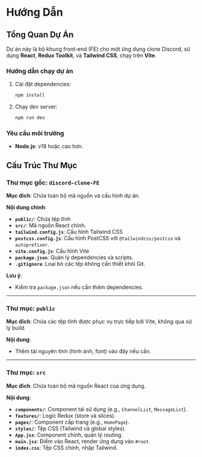 # Hướng Dẫn

## Tổng Quan Dự Án
Dự án này là bộ khung front-end (FE) cho một ứng dụng clone Discord, sử dụng **React**, **Redux Toolkit**, và **Tailwind CSS**, chạy trên **Vite**. 

### Hướng dẫn chạy dự án
1. Cài đặt dependencies:
   ```bash
   npm install
   ```
2. Chạy dev server:
   ```bash
   npm run dev
   ```

### Yêu cầu môi trường
- **Node.js**: v18 hoặc cao hơn.

## Cấu Trúc Thư Mục

### Thư mục gốc: `discord-clone-FE`
**Mục đích**: Chứa toàn bộ mã nguồn và cấu hình dự án.

**Nội dung chính**:
- **`public/`**: Chứa tệp tĩnh 
- **`src/`**: Mã nguồn React chính.
- **`tailwind.config.js`**: Cấu hình Tailwind CSS 
- **`postcss.config.js`**: Cấu hình PostCSS với `@tailwindcss/postcss` và `autoprefixer`.
- **`vite.config.js`**: Cấu hình Vite 
- **`package.json`**: Quản lý dependencies và scripts.
- **`.gitignore`**: Loại bỏ các tệp không cần thiết khỏi Git.

**Lưu ý**:
- Kiểm tra `package.json` nếu cần thêm dependencies.

---

### Thư mục: `public`
**Mục đích**: Chứa các tệp tĩnh được phục vụ trực tiếp bởi Vite, không qua xử lý build.

**Nội dung**:
- Thêm tài nguyên tĩnh (hình ảnh, font) vào đây nếu cần.

---

### Thư mục: `src`
**Mục đích**: Chứa toàn bộ mã nguồn React của ứng dụng.

**Nội dung**:
- **`components/`**: Component tái sử dụng (e.g., `ChannelList`, `MessageList`).
- **`features/`**: Logic Redux (store và slices).
- **`pages/`**: Component cấp trang (e.g., `HomePage`).
- **`styles/`**: Tệp CSS (Tailwind và global styles).
- **`App.jsx`**: Component chính, quản lý routing.
- **`main.jsx`**: Điểm vào React, render ứng dụng vào `#root`.
- **`index.css`**: Tệp CSS chính, nhập Tailwind.

